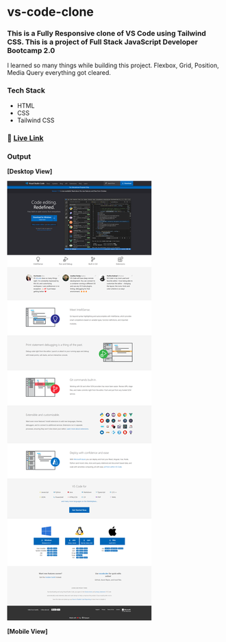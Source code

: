 # vs-code-clone

### This is a **Fully Responsive** clone of VS Code using **Tailwind CSS**. This is a project of Full Stack JavaScript Developer Bootcamp 2.0

I learned so many things while building this project. Flexbox, Grid, Position, Media Query everything got cleared.

### Tech Stack

- HTML
- CSS
- Tailwind CSS

### :rocket: [Live Link](https://vscode-clone-dipayan.netlify.app)

### Output

**[Desktop View]**

![vscode-clone-output-desktop](vscode-clone-output-desktop.png)

**[Mobile View]**
